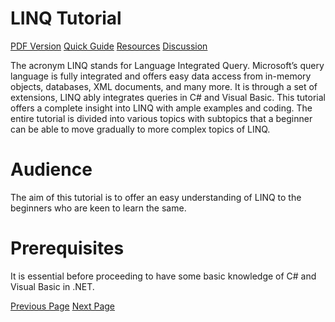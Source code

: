 # LINQ Tutorial
[PDF Version](../linq/linq_pdf_version.md)
[Quick Guide](../linq/linq_quick_guide.md)
[Resources](../linq/linq_useful_resources.md)
[Discussion](../linq/linq_discussion.md)

The acronym LINQ stands for Language Integrated Query. Microsoft’s query language is fully integrated and offers easy data access from in-memory objects, databases, XML documents, and many more. It is through a set of extensions, LINQ ably integrates queries in C# and Visual Basic. This tutorial offers a complete insight into LINQ with ample examples and coding. The entire tutorial is divided into various topics with subtopics that a beginner can be able to move gradually to more complex topics of LINQ.

# Audience
The aim of this tutorial is to offer an easy understanding of LINQ to the beginners who are keen to learn the same.

# Prerequisites
It is essential before proceeding to have some basic knowledge of C# and Visual Basic in .NET.


[Previous Page](../linq/index.md) [Next Page](../linq/linq_overview.md) 
